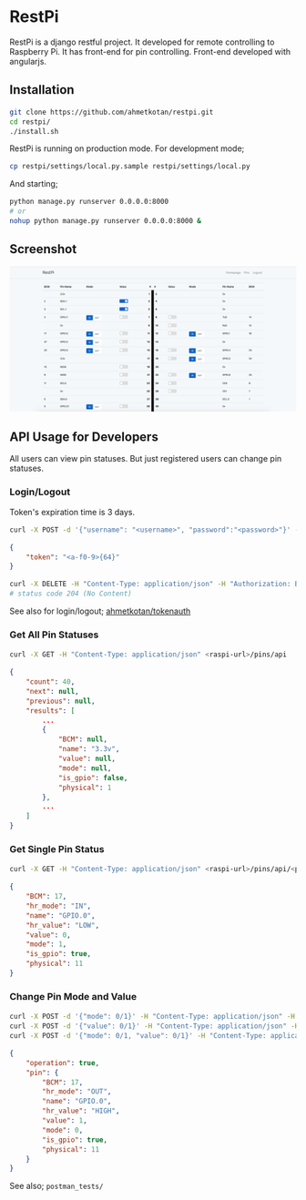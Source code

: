 # RestPi
RestPi is a django restful project. It developed for remote controlling to Raspberry Pi. It has front-end for pin controlling. Front-end developed with angularjs.

## Installation
```bash
git clone https://github.com/ahmetkotan/restpi.git
cd restpi/
./install.sh
```
RestPi is running on production mode. For development mode;
```bash
cp restpi/settings/local.py.sample restpi/settings/local.py
```
And starting;
```bash
python manage.py runserver 0.0.0.0:8000
# or
nohup python manage.py runserver 0.0.0.0:8000 &
```

## Screenshot
![pinview](screenshot-pinview.png)

## API Usage for Developers
All users can view pin statuses. But just registered users can change pin statuses. 

### Login/Logout
Token's expiration time is 3 days.
```bash
curl -X POST -d '{"username": "<username>", "password":"<password>"}' -H "Content-Type: application/json" <raspi-url>/tokens/
```
```json
{
    "token": "<a-f0-9>{64}"
}
```
```bash
curl -X DELETE -H "Content-Type: application/json" -H "Authorization: Bearer <token>" <raspi-url>/tokens/
# status code 204 (No Content)
```
See also for login/logout; [ahmetkotan/tokenauth](https://github.com/ahmetkotan/tokenauth)

### Get All Pin Statuses
```bash
curl -X GET -H "Content-Type: application/json" <raspi-url>/pins/api
```
```json
{
    "count": 40,
    "next": null,
    "previous": null,
    "results": [
	    ...
        {
            "BCM": null,
            "name": "3.3v",
            "value": null,
            "mode": null,
            "is_gpio": false,
            "physical": 1
        },
        ...
    ]
}
```
### Get Single Pin Status
```bash
curl -X GET -H "Content-Type: application/json" <raspi-url>/pins/api/<pin_physical_no>
```
```json
{
    "BCM": 17,
    "hr_mode": "IN",
    "name": "GPIO.0",
    "hr_value": "LOW",
    "value": 0,
    "mode": 1,
    "is_gpio": true,
    "physical": 11
}
```

### Change Pin Mode and Value
```bash
curl -X POST -d '{"mode": 0/1}' -H "Content-Type: application/json" -H "Authorization: Berarer <token>" <raspi-url>/pins/api/<pin_physical_no>
curl -X POST -d '{"value": 0/1}' -H "Content-Type: application/json" -H "Authorization: Berarer <token>" <raspi-url>/pins/api/<pin_physical_no>
curl -X POST -d '{"mode": 0/1, "value": 0/1}' -H "Content-Type: application/json" -H "Authorization: Berarer <token>"  <raspi-url>/pins/api/<pin_physical_no>
```
```json
{
    "operation": true,
    "pin": {
        "BCM": 17,
        "hr_mode": "OUT",
        "name": "GPIO.0",
        "hr_value": "HIGH",
        "value": 1,
        "mode": 0,
        "is_gpio": true,
        "physical": 11
    }
}
```

See also; `postman_tests/`

